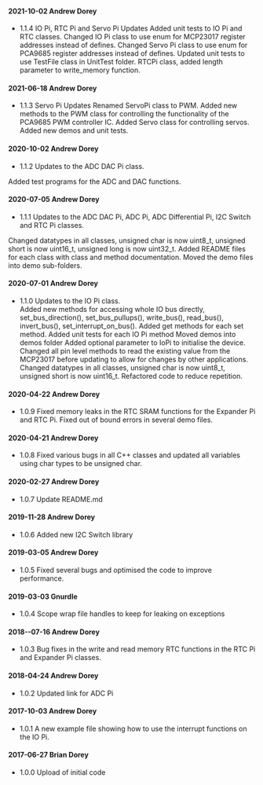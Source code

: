 #### 2021-10-02 Andrew Dorey

* 1.1.4 IO Pi, RTC Pi and Servo Pi Updates
Added unit tests to IO Pi and RTC classes.
Changed IO Pi class to use enum for MCP23017 register addresses instead of defines.
Changed Servo Pi class to use enum for PCA9685 register addresses instead of defines.
Updated unit tests to use TestFile class in UnitTest folder.
RTCPi class, added length parameter to write_memory function.

#### 2021-06-18 Andrew Dorey

* 1.1.3  Servo Pi Updates
Renamed ServoPi class to PWM.
Added new methods to the PWM class for controlling the functionality of the PCA9685 PWM controller IC.
Added Servo class for controlling servos.
Added new demos and unit tests.

#### 2020-10-02 Andrew Dorey

* 1.1.2  Updates to the ADC DAC Pi class.

Added test programs for the ADC and DAC functions.


#### 2020-07-05 Andrew Dorey

* 1.1.1  Updates to the ADC DAC Pi, ADC Pi, ADC Differential Pi, I2C Switch and RTC Pi classes.

Changed datatypes in all classes, unsigned char is now uint8_t, unsigned short is now uint16_t, unsigned long is now uint32_t.
Added README files for each class with class and method documentation.
Moved the demo files into demo sub-folders.

#### 2020-07-01 Andrew Dorey

* 1.1.0  Updates to the IO Pi class.  
Added new methods for accessing whole IO bus directly, set_bus_direction(), set_bus_pullups(), write_bus(), read_bus(), invert_bus(), set_interrupt_on_bus(). 
Added get methods for each set method. 
Added unit tests for each IO Pi method
Moved demos into demos folder
Added optional parameter to IoPi to initialise the device.  
Changed all pin level methods to read the existing value from the MCP23017 before updating to allow for changes by other applications.
Changed datatypes in all classes, unsigned char is now uint8_t, unsigned short is now uint16_t.
Refactored code to reduce repetition.


#### 2020-04-22 Andrew Dorey
* 1.0.9 Fixed memory leaks in the RTC SRAM functions for the Expander Pi and RTC Pi.  Fixed out of bound errors in several demo files.

#### 2020-04-21 Andrew Dorey
* 1.0.8 Fixed various bugs in all C++ classes and updated all variables using char types to be unsigned char.

#### 2020-02-27 Andrew Dorey
* 1.0.7 Update README.md

#### 2019-11-28 Andrew Dorey
* 1.0.6 Added new I2C Switch library

#### 2019-03-05 Andrew Dorey
* 1.0.5 Fixed several bugs and optimised the code to improve performance.

#### 2019-03-03 Gnurdle
* 1.0.4 Scope wrap file handles to keep for leaking on exceptions

#### 2018--07-16 Andrew Dorey
* 1.0.3 Bug fixes in the write and read memory RTC functions in the RTC Pi and Expander Pi classes.

#### 2018-04-24 Andrew Dorey
* 1.0.2 Updated link for ADC Pi

#### 2017-10-03 Andrew Dorey
* 1.0.1 A new example file showing how to use the interrupt functions on the IO Pi.

#### 2017-06-27 Brian Dorey
* 1.0.0 Upload of initial code
